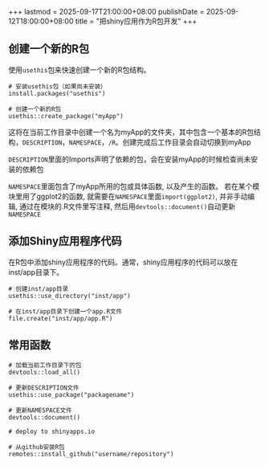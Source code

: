 +++
lastmod = 2025-09-17T21:00:00+08:00
publishDate = 2025-09-12T18:00:00+08:00
title = "把shiny应用作为R包开发"
+++

## 创建一个新的R包

使用`usethis`包来快速创建一个新的R包结构。
```
# 安装usethis包（如果尚未安装）
install.packages("usethis")

# 创建一个新的R包
usethis::create_package("myApp")
```
这将在当前工作目录中创建一个名为myApp的文件夹，其中包含一个基本的R包结构，`DESCRIPTION`，`NAMESPACE`，`/R`。创建完成后工作目录会自动切换到myApp

`DESCRIPTION`里面的Imports声明了依赖的包，会在安装myApp的时候检查尚未安装的依赖包

`NAMESPACE`里面包含了myApp所用的包或具体函数, 以及产生的函数。 若在某个模块里用了ggplot2的函数, 就需要在`NAMESPACE`里面`import(ggplot2)`, 并非手动编辑, 通过在模块的.R文件里写注释, 然后用`devtools::document()`自动更新`NAMESPACE`

## 添加Shiny应用程序代码

在R包中添加shiny应用程序的代码。通常，shiny应用程序的代码可以放在inst/app目录下。
```
# 创建inst/app目录
usethis::use_directory("inst/app")

# 在inst/app目录下创建一个app.R文件
file.create("inst/app/app.R")
```





## 常用函数

```
# 加载当前工作目录下的包
devtools::load_all()
```

```
# 更新DESCRIPTION文件
usethis::use_package("packagename")
```

```
# 更新NAMESPACE文件
devtools::document()
```

```
# deploy to shinyapps.io

```

```
# 从github安装R包
remotes::install_github("username/repository")
```